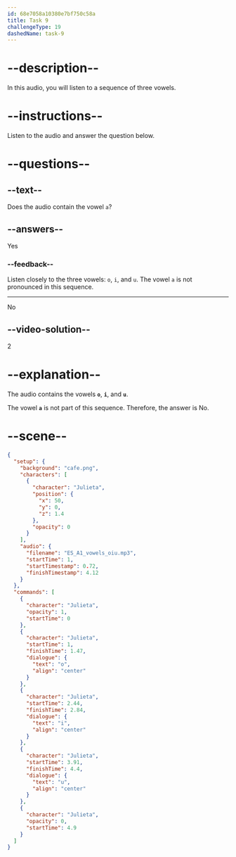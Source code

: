 ```yaml
---
id: 68e7058a10380e7bf750c58a
title: Task 9
challengeType: 19
dashedName: task-9
---
```


# --description--

In this audio, you will listen to a sequence of three vowels.

# --instructions--

Listen to the audio and answer the question below.

# --questions--

## --text--

Does the audio contain the vowel `a`?

## --answers--

Yes

### --feedback--

Listen closely to the three vowels: `o`, `i`, and `u`. The vowel `a` is not pronounced in this sequence.

---

No

## --video-solution--

2

# --explanation--

The audio contains the vowels **`o`**, **`i`**, and **`u`**.

The vowel **`a`** is not part of this sequence. Therefore, the answer is No.

# --scene--

```json
{
  "setup": {
    "background": "cafe.png",
    "characters": [
      {
        "character": "Julieta",
        "position": {
          "x": 50,
          "y": 0,
          "z": 1.4
        },
        "opacity": 0
      }
    ],
    "audio": {
      "filename": "ES_A1_vowels_oiu.mp3",
      "startTime": 1,
      "startTimestamp": 0.72,
      "finishTimestamp": 4.12
    }
  },
  "commands": [
    {
      "character": "Julieta",
      "opacity": 1,
      "startTime": 0
    },
    {
      "character": "Julieta",
      "startTime": 1,
      "finishTime": 1.47,
      "dialogue": {
        "text": "o",
        "align": "center"
      }
    },
    {
      "character": "Julieta",
      "startTime": 2.44,
      "finishTime": 2.84,
      "dialogue": {
        "text": "i",
        "align": "center"
      }
    },
    {
      "character": "Julieta",
      "startTime": 3.91,
      "finishTime": 4.4,
      "dialogue": {
        "text": "u",
        "align": "center"
      }
    },
    {
      "character": "Julieta",
      "opacity": 0,
      "startTime": 4.9
    }
  ]
}
```
